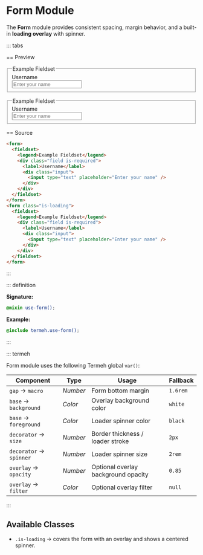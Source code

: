# Form Module

The **Form** module provides consistent spacing, margin behavior, and a built-in **loading overlay** with spinner.

::: tabs

== Preview

<!-- markdownlint-disable MD033 -->
<Preview height="8rem">
  <div class="demo">
    <form>
      <fieldset>
        <legend>Example Fieldset</legend>
        <div class="field is-required">
          <label>Username</label>
          <div class="input">
            <input type="text" placeholder="Enter your name" />
          </div>
        </div>
      </fieldset>
    </form>
    <form class="is-loading">
      <fieldset>
        <legend>Example Fieldset</legend>
        <div class="field is-required">
          <label>Username</label>
          <div class="input">
            <input type="text" placeholder="Enter your name" />
          </div>
        </div>
      </fieldset>
    </form>
  </div>
</Preview>
<!-- markdownlint-enable MD033 -->

== Source

```html
<form>
  <fieldset>
    <legend>Example Fieldset</legend>
    <div class="field is-required">
      <label>Username</label>
      <div class="input">
        <input type="text" placeholder="Enter your name" />
      </div>
    </div>
  </fieldset>
</form>
<form class="is-loading">
  <fieldset>
    <legend>Example Fieldset</legend>
    <div class="field is-required">
      <label>Username</label>
      <div class="input">
        <input type="text" placeholder="Enter your name" />
      </div>
    </div>
  </fieldset>
</form>
```

:::

::: definition

**Signature:**

```scss
@mixin use-form();
```

**Example:**

```scss
@include termeh.use-form();
```

:::

::: termeh

Form module uses the following Termeh global `var()`:

| Component               | Type     | Usage                               | Fallback |
| ----------------------- | -------- | ----------------------------------- | -------- |
| `gap` → `macro`         | _Number_ | Form bottom margin                  | `1.6rem` |
| `base` → `background`   | _Color_  | Overlay background color            | `white`  |
| `base` → `foreground`   | _Color_  | Loader spinner color                | `black`  |
| `decorator` → `size`    | _Number_ | Border thickness / loader stroke    | `2px`    |
| `decorator` → `spinner` | _Number_ | Loader spinner size                 | `2rem`   |
| `overlay` → `opacity`   | _Number_ | Optional overlay background opacity | `0.85`   |
| `overlay` → `filter`    | _Color_  | Optional overlay filter             | `null`   |

:::

## Available Classes

- `.is-loading` → covers the form with an overlay and shows a centered spinner.
